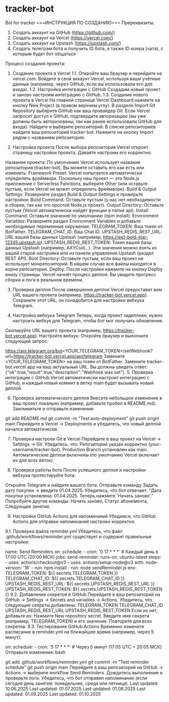 # tracker-bot
Bot for tracker
===ИНСТРУКЦИЯ ПО СОЗДАНИЮ===
Пререквизиты:
1. Создать аккаунт на GitHub (https://github.com/)
2. Создать аккаунт на Vercel (https://vercel.com/)
3. Создать аккаунт на Upstash (https://upstash.com/)
4. Создать телеграм бота и получить ID бота, а также ID юзера (чата), с которым будет бот общаться

Процесс создания проекта:

1. Создание проекта в Vercel
1.1. Откройте ваш браузер и перейдите на vercel.com.
Войдите в свой аккаунт Vercel, используя ваши учётные данные (например, через GitHub, если вы использовали его для входа).
1.2. Настройка интеграции с GitHub
Создадим новый проект и заново настроим интеграцию с GitHub.
1.3. Создание нового проекта в Vercel
На главной странице Vercel Dashboard нажмите на кнопку New Project (в правом верхнем углу).
В разделе Import Git Repository выберите GitHub как ваш провайдер Git.
Если Vercel запросит доступ к GitHub, подтвердите авторизацию (вы уже должны быть авторизованы, так как ранее использовали GitHub для входа).
Найдите и выберите репозиторий:
В списке репозиториев найдите ваш репозиторий tracker-bot.
Нажмите на кнопку Import рядом с названием репозитория.

2. Настройка проекта
После выбора репозитория Vercel откроет страницу настройки проекта. Давайте настроим его корректно:

Название проекта:
По умолчанию Vercel использует название репозитория (tracker-bot). Вы можете оставить его как есть или изменить.
Framework Preset:
Vercel попытается автоматически определить фреймворк. Поскольку наш проект — это Node.js приложение с Serverless Functions, выберите Other (или оставьте пустым, если Vercel не может определить фреймворк).
Build & Output Settings:
Разверните раздел Build & Output Settings и проверьте настройки:
Build Command: Оставьте пустым (у нас нет необходимости в сборке, так как это простой Node.js проект).
Output Directory: Оставьте пустым (Vercel автоматически найдёт функции в папке api).
Install Command: Оставьте значение по умолчанию (npm install).
Environment Variables:
Разверните раздел Environment Variables и добавьте необходимые переменные окружения:
TELEGRAM_TOKEN: Ваш токен от BotFather.
TELEGRAM_CHAT_ID: Ваш Chat ID.
UPSTASH_REDIS_REST_URL: URL вашей базы данных Upstash (например, https://eu1-bold-star-12345.upstash.io).
UPSTASH_REDIS_REST_TOKEN: Токен вашей базы данных Upstash (например, AXYCsid...).
Эти значения можно взять из вашей старой настройки или из панели управления Upstash (раздел REST API).
Root Directory:
Оставьте пустым, если ваш проект не использует монрепозиторий. В нашем случае все файлы находятся в корне репозитория.
Deploy:
После настройки нажмите на кнопку Deploy внизу страницы.
Vercel начнёт процесс деплоя. Вы увидите прогресс сборки и логи в реальном времени.

3. Проверка деплоя
После завершения деплоя Vercel предоставит вам URL вашего проекта (например, https://tracker-bot.vercel.app). Сохраните этот URL, он понадобится для настройки вебхука Telegram.

4. Настройка вебхука Telegram
Теперь, когда проект задеплоен, нужно настроить вебхук для Telegram, чтобы бот мог получать обновления.

Скопируйте URL вашего проекта (например, https://tracker-bot.vercel.app).
Настройте вебхук:
Откройте браузер и выполните следующий запрос:

https://api.telegram.org/bot<YOUR_TELEGRAM_TOKEN>/setWebhook?url=https://tracker-bot.vercel.app/api/telegram
Замените <YOUR_TELEGRAM_TOKEN> на ваш токен от BotFather.
Замените tracker-bot.vercel.app на ваш актуальный URL.
Вы должны увидеть ответ: {"ok":true,"result":true,"description":"Webhook was set"}.
5. Проверка интеграции с GitHub
Vercel автоматически настроит интеграцию с GitHub, и каждый новый коммит в ветку main будет вызывать новый деплой.

6. Проверка автоматического деплоя
Внесите небольшое изменение в ваш проект локально (например, добавьте пробел в README.md).
Закоммитьте и отправьте изменения:

git add README.md
git commit -m "Test auto-deployment"
git push origin main
Перейдите в Vercel → Deployments и убедитесь, что новый деплой начался автоматически.

7. Проверка настроек Git в Vercel
Перейдите в ваш проект на Vercel → Settings → Git.
Убедитесь, что:
Репозиторий указан корректно (your-username/tracker-bot).
Production Branch установлен как main.
Автоматические деплои включены (по умолчанию Vercel включает их для всех веток).

8. Проверка работы бота
После успешного деплоя и настройки вебхука протестируйте бота:

Откройте Telegram и найдите вашего бота.
Отправьте команду Задать дату покупки → введите 01.04.2025.
Убедитесь, что бот отвечает: "Дата покупки установлена: 01.04.2025. Теперь нажмите 'Начать заново'."
Попробуйте другие команды: Начать заново, Статус абонемента, Следующее занятие.

9. Настройка GitHub Actions для напоминаний
Убедимся, что GitHub Actions для отправки напоминаний настроен корректно.

9.1. Проверка файла reminder.yml
Убедитесь, что файл .github/workflows/reminder.yml существует и содержит правильные настройки:

name: Send Reminders
on:
  schedule:
    - cron: '0 17 * * *' # Каждый день в 17:00 UTC (20:00 МСК)
jobs:
  send-reminder:
    runs-on: ubuntu-latest
    steps:
      - uses: actions/checkout@v3
      - uses: actions/setup-node@v3
        with:
          node-version: '18'
      - run: npm install
      - run: node sendReminder.js
        env:
          TELEGRAM_TOKEN: ${{ secrets.TELEGRAM_TOKEN }}
          TELEGRAM_CHAT_ID: ${{ secrets.TELEGRAM_CHAT_ID }}
          UPSTASH_REDIS_REST_URL: ${{ secrets.UPSTASH_REDIS_REST_URL }}
          UPSTASH_REDIS_REST_TOKEN: ${{ secrets.UPSTASH_REDIS_REST_TOKEN }}
9.2. Добавление секретов в GitHub
Перейдите в ваш репозиторий на GitHub → Settings → Secrets and variables → Actions.
Убедитесь, что следующие секреты добавлены:
TELEGRAM_TOKEN
TELEGRAM_CHAT_ID
UPSTASH_REDIS_REST_URL
UPSTASH_REDIS_REST_TOKEN
Если их нет, добавьте их:
Нажмите New repository secret.
Введите имя секрета (например, TELEGRAM_TOKEN) и его значение.
Повторите для всех секретов.
9.3. Тестирование GitHub Actions
Временно измените расписание в reminder.yml на ближайшее время (например, через 5 минут):

on:
  schedule:
    - cron: '5 17 * * *' # Через 5 минут (17:05 UTC = 20:05 МСК)
Отправьте изменения:
bash

git add .github/workflows/reminder.yml
git commit -m "Test reminder schedule"
git push origin main
Перейдите в ваш репозиторий на GitHub → Actions → выберите workflow Send Reminders.
Дождитесь выполнения и проверьте логи. Убедитесь, что бот отправил напоминание (если сегодня день занятия: понедельник, среда или пятница).
Last updated: 10.06.2025
Last updated: 01.07.2025
Last updated: 01.08.2025
Last updated: 01.09.2025
Last updated: 01.10.2025
